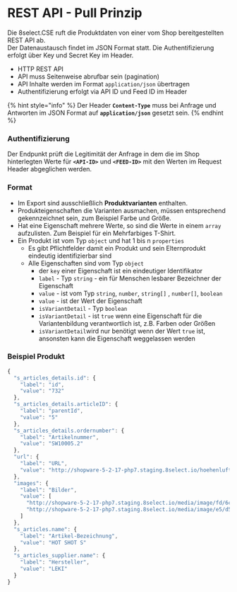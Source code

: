 # REST API - Pull Prinzip

Die 8select.CSE ruft die Produktdaten von einer vom Shop bereitgestellten REST API ab.  
Der Datenaustausch findet im JSON Format statt. Die Authentifizierung erfolgt über Key und Secret Key im Header.

* HTTP REST API
* API muss Seitenweise abrufbar sein \(pagination\)
* API Inhalte werden im Format `application/json` übertragen
* Authentifizierung erfolgt via API ID und Feed ID im Header

{% hint style="info" %}
Der Header **`Content-Type`** muss bei Anfrage und Antworten im JSON Format auf **`application/json`** gesetzt sein.
{% endhint %}

### Authentifizierung

Der Endpunkt prüft die Legitimität der Anfrage in dem die im Shop hinterlegten Werte für **`<API-ID>`** und **`<FEED-ID>`** mit den Werten im Request Header abgeglichen werden.

### Format

* Im Export sind ausschließlich **Produktvarianten** enthalten.
* Produkteigenschaften die Varianten ausmachen, müssen entsprechend gekennzeichnet sein, zum Beispiel Farbe und Größe. 
* Hat eine Eigenschaft mehrere Werte, so sind die Werte in einem `array` aufzulisten. Zum Beispiel für ein Mehrfarbiges T-Shirt.
* Ein Produkt ist vom Typ `object` und hat 1 bis n `properties`
  * Es gibt Pflichtfelder damit ein Produkt und sein Elternprodukt eindeutig identifizierbar sind
  * Alle Eigenschaften sind vom Typ `object`
    * der `key` einer Eigenschaft ist ein eindeutiger Identifikator
    * `label` - Typ `string` - ein für Menschen lesbarer Bezeichner der Eigenschaft
    * `value` - ist vom Typ `string`, `number`, `string[]` , `number[]`, `boolean`
    * `value` - ist der Wert der Eigenschaft
    * `isVariantDetail` - Typ `boolean`
    * `isVariantDetail` - ist `true` wenn eine Eigenschaft für die Variantenbildung verantwortlich ist, z.B. Farben oder Größen
    * `isVariantDetail`wird nur benötigt wenn der Wert `true` ist, ansonsten kann die Eigenschaft weggelassen werden

### Beispiel Produkt

```javascript
{
  "s_articles_details.id": {
    "label": "id",
    "value": "732"
  },
  "s_articles_details.articleID": {
    "label": "parentId",
    "value": "5"
  },
  "s_articles_details.ordernumber": {
    "label": "Artikelnummer",
    "value": "SW10005.2"
  },
  "url": {
    "label": "URL",
    "value": "http://shopware-5-2-17-php7.staging.8select.io/hoehenluft-abenteuer/ausruestung/zubehoer/stoecke/5/hot-shot-s?number=SW10005.2"
  },
  "images": {
    "label": "Bilder",
    "value": [
      "http://shopware-5-2-17-php7.staging.8select.io/media/image/fd/6c/be/SW10005.jpg",
      "http://shopware-5-2-17-php7.staging.8select.io/media/image/e5/d5/8a/SW10005_1.jpg"
    ]
  },
  "s_articles.name": {
    "label": "Artikel-Bezeichnung",
    "value": "HOT SHOT S"
  },
  "s_articles_supplier.name": {
    "label": "Hersteller",
    "value": "LEKI"
  }
}
```

